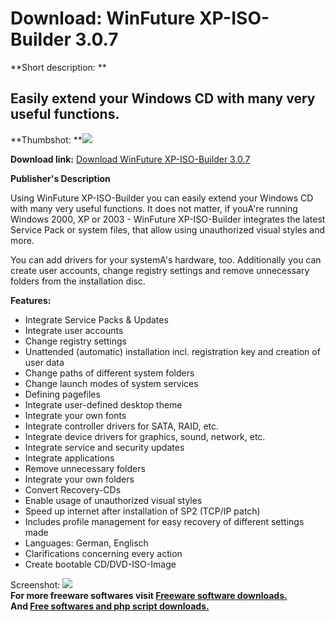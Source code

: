 # Download: WinFuture XP-ISO-Builder 3.0.7

**Short description: **

## Easily extend your Windows CD with many very useful functions.

  
**Thumbshot: **![](http://www.freewarefiles.com/screenshot/winfuturexpiso_md.gif)   
  
**Download link:** [Download WinFuture XP-ISO-Builder 3.0.7](http://freesoftwares.boysofts.com/WinFuture-XP-ISO-Builder_program_21882.html)  
  

**Publisher's Description**  
  

Using WinFuture XP-ISO-Builder you can easily extend your Windows CD with many
very useful functions. It does not matter, if youA're running Windows 2000, XP
or 2003 - WinFuture XP-ISO-Builder integrates the latest Service Pack or
system files, that allow using unauthorized visual styles and more.

You can add drivers for your systemA's hardware, too. Additionally you can
create user accounts, change registry settings and remove unnecessary folders
from the installation disc.

**Features:**

  * Integrate Service Packs & Updates 
  * Integrate user accounts 
  * Change registry settings 
  * Unattended (automatic) installation incl. registration key and creation of user data 
  * Change paths of different system folders 
  * Change launch modes of system services 
  * Defining pagefiles 
  * Integrate user-defined desktop theme 
  * Integrate your own fonts 
  * Integrate controller drivers for SATA, RAID, etc. 
  * Integrate device drivers for graphics, sound, network, etc. 
  * Integrate service and security updates 
  * Integrate applications 
  * Remove unnecessary folders 
  * Integrate your own folders 
  * Convert Recovery-CDs 
  * Enable usage of unauthorized visual styles 
  * Speed up internet after installation of SP2 (TCP/IP patch) 
  * Includes profile management for easy recovery of different settings made 
  * Languages: German, Englisch 
  * Clarifications concerning every action 
  * Create bootable CD/DVD-ISO-Image 

  
  
Screenshot: ![](http://www.freewarefiles.com/screenshot/winfuturexpiso.gif)  
**For more freeware softwares visit [Freeware software downloads.](http://freesoftwares.boysofts.com/)**   
**And [Free softwares and php script downloads.](http://www.boysofts.com/)**

